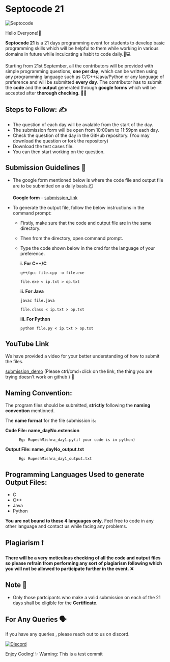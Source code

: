 # **Septocode 21**

![Septocode](https://cdn.discordapp.com/attachments/878682402564751401/889110724482310164/septocode_cover.png)


Hello Everyone!👋

**Septocode 21** is a 21 days programming event for students to develop basic programming skills which will be helpful to them while working in various domains in future while inculcating a habit to code daily.🧑💻

Starting from 21st September, all the contributors will be provided with simple programming questions, **one per day**, which can be written using any programming language such as C/C++/Java/Python or any language of preference and will be submitted **every day**. The contributor has to submit the **code** and the **output** generated through **google forms** which will be accepted after **thorough checking**. 👨‍💻



## Steps to Follow: ✍️

- The question of each day will be avalable from the start of the day.
- The submission form will be open from 10:00am to 11:59pm each day.
- Check the question of the day in the GitHub repository. (You may download the question or fork the repository)
- Download the test cases file.
- You can then start working on the question.

 ## Submission Guidelines 📘	
- The google form mentioned below is where the code file and output file are to be submitted on a daily basis.⏲️

  **Google form** - [submission_link](https://forms.gle/dNxfgsequegoQkH8A)

- To generate the output file, follow the below instructions in the command prompt:
  - Firstly, make sure that the code and output file are in the same directory.
  - Then from the directory, open command prompt.
  - Type the code shown below in the cmd for the language of your preference.
  
    **i.	For C++/C**

        g++/gcc file.cpp -o file.exe

        file.exe < ip.txt > op.txt

    **ii.	For Java**

        javac file.java 

        file.class < ip.txt > op.txt

    **iii.	For Python**

        python file.py < ip.txt > op.txt


## YouTube Link 
We have provided a video  for your better understanding of how to submit the files.

[submission_demo](https://youtu.be/LqHjA93ddNc) (Please ctrl/cmd+click on the link, the thing you are trying doesn't work on github ) 	🤷

  
## Naming Convention:
The program files should be submitted, **strictly** following the **naming convention** mentioned.

The **name format** for the file submission is:

**Code File: name_dayNo.extension**

          Eg: RupeshMishra_day1.py(if your code is in python)         

**Output File: name_dayNo_output.txt**

          Eg: RupeshMishra_day1_output.txt

## Programming Languages Used to generate Output Files:
- C
- C++
- Java
- Python

**You are not bound to these 4 languages only**. Feel free to code in any other language and contact us while facing any problems.

## Plagiarism ❗

 **There will be a very meticulous checking of all the code and output files so please refrain from performing any sort of plagiarism following which you will not be allowed to participate further in the event.**	❌
  
## Note 📝

- Only those partcipants who make a valid submission on each of the 21 days shall be eligible for the **Certificate**.

## For Any Queries 🗣️	

If you have any queries , please reach out to us on discord.

[<img alt="Discord" src="https://cdn.discordapp.com/attachments/878682402564751401/889109868500369418/discord.png"/>](https://discord.gg/dynatWbBaP)



Enjoy Coding!✨
Warning: This is a test commit
